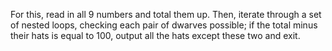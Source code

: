 For this, read in all 9 numbers and total them up. Then, iterate through a set of nested loops, checking each pair of dwarves possible; if the total minus their hats is equal to 100, output all the hats except these two and exit.
